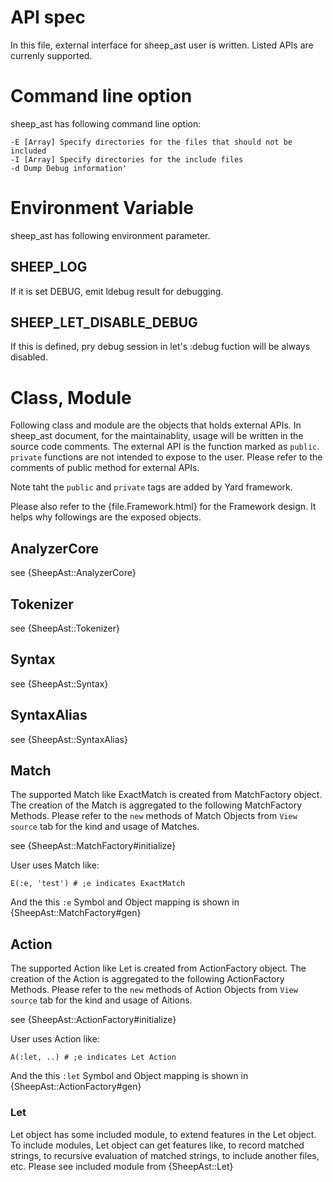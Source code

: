 # API spec

In this file, external interface for sheep_ast user is written.
Listed APIs are currenly supported.

# Command line option

sheep_ast has following command line option:

```
-E [Array] Specify directories for the files that should not be included
-I [Array] Specify directories for the include files
-d Dump Debug information'
```

# Environment Variable

sheep_ast has following environment parameter.

## SHEEP_LOG

If it is set DEBUG, emit ldebug result for debugging.

## SHEEP_LET_DISABLE_DEBUG

If this is defined, pry debug session in let's :debug fuction will be always disabled.

# Class, Module

Following class and module are the objects that holds external APIs.
In sheep_ast document, for the maintainablity, usage will be written in the source code comments.
The external API is the function marked as `public`.
`private` functions are not intended to expose to the user.
Please refer to the comments of public method for external APIs.

Note taht the `public` and `private` tags are added by Yard framework.

Please also refer to the {file.Framework.html} for the Framework design.
It helps why followings are the exposed objects.

## AnalyzerCore

see {SheepAst::AnalyzerCore}

## Tokenizer

see {SheepAst::Tokenizer}

## Syntax

see {SheepAst::Syntax}

## SyntaxAlias

see {SheepAst::SyntaxAlias}

## Match

The supported Match like ExactMatch is created from MatchFactory object.
The creation of the Match is aggregated to the following MatchFactory Methods.
Please refer to the `new` methods of Match Objects from `View source` tab for the kind and usage of Matches.

see {SheepAst::MatchFactory#initialize}

User uses Match like:

```
E(:e, 'test') # ;e indicates ExactMatch
```

And the this `:e` Symbol and Object mapping is shown in {SheepAst::MatchFactory#gen}

## Action

The supported Action like Let is created from ActionFactory object.
The creation of the Action is aggregated to the following ActionFactory Methods.
Please refer to the `new` methods of Action Objects from `View source` tab for the kind and usage of Aitions.

see {SheepAst::ActionFactory#initialize}

User uses Action like:

```
A(:let, ..) # ;e indicates Let Action
```

And the this `:let` Symbol and Object mapping is shown in {SheepAst::ActionFactory#gen}

### Let

Let object has some included module, to extend features in the Let object.
To include modules, Let object can get features like, to record matched strings, to recursive evaluation of matched strings, to include another files, etc.
Please see included module from {SheepAst::Let}

